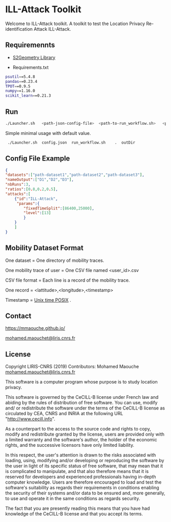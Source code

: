 # ILL-Attack Toolkit

Welcome to ILL-Attack toolkit. 
A toolkit to test the Location Privacy Re-identification Attack ILL-Attack.


## Requiremennts
- [S2Geometry Library](https://github.com/google/s2geometry#python)

- Requirements.txt
```sh
psutil==5.4.8
pandas==0.23.4
TPOT==0.9.5
numpy==1.16.0
scikit_learn==0.21.3
``` 

## Run 
```sh
./Launcher.sh   <path-json-config-file>  <path-to-run_workflow.sh>   <path-python-files> <output-names>
```
Simple minimal usage with default value.
```sh
 ./Launcher.sh  config.json  run_workflow.sh    .  outDir
```
##   Config File Example 
```json
{
"datasets":["path-dataset1","path-dataset2","path-dataset3"],
"nameOutput":["D1","D2","D3"],
"nbRuns":3,
"ratios":[0.8,0.2,0.5],
"attacks":[
	{"id":"ILL-Attack",
 	 "params":{ 
		"fixedTimeSplit":[86400,25000],
		"level":[13]
		}
	}
	]
}
```
## Mobility Dataset Format 
One dataset = One directory of mobility traces.

One mobility trace of user =  One CSV file named <user_id>.csv

CSV file format =  Each line is a record of the mobility trace. 

One record =  \<lattitude\>,\<longitude>,\<timestamp\>

Timestamp = [Unix time POSIX](https://linux.die.net/man/2/time)   .

## Contact
https://mmaouche.github.io/

 <mohamed.maouchet@liris.cnrs.fr>
 
License
----

 Copyright LIRIS-CNRS (2019)
 Contributors: Mohamed Maouche  <mohamed.maouchet@liris.cnrs.fr>

This software is a computer program whose purpose is to study location privacy.

This software is governed by the CeCILL-B license under French law and
  abiding by the rules of distribution of free software. You can use,
  modify and/ or redistribute the software under the terms of the CeCILL-B
  license as circulated by CEA, CNRS and INRIA at the following URL
  "http://www.cecill.info".
 
  As a counterpart to the access to the source code and rights to copy,
  modify and redistribute granted by the license, users are provided only
  with a limited warranty and the software's author, the holder of the
  economic rights, and the successive licensors have only limited liability.
 
  In this respect, the user's attention is drawn to the risks associated
  with loading, using, modifying and/or developing or reproducing the
  software by the user in light of its specific status of free software,
  that may mean that it is complicated to manipulate, and that also
  therefore means that it is reserved for developers and experienced
  professionals having in-depth computer knowledge. Users are therefore
  encouraged to load and test the software's suitability as regards their
  requirements in conditions enabling the security of their systems and/or
  data to be ensured and, more generally, to use and operate it in the
 same conditions as regards security.
 
  The fact that you are presently reading this means that you have had
  knowledge of the CeCILL-B license and that you accept its terms.
 



 
